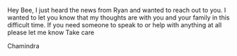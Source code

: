Hey Bee,
I just heard the news from Ryan and wanted to reach out to you. I wanted to let you know that my thoughts are with you and your family in this difficult time. If you need someone to speak to or help with anything at all please let me know
Take care

Chamindra